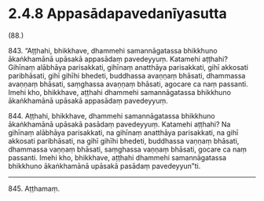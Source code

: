 # 2.4.8 Appasādapavedanīyasutta

(88.)

843\. “Aṭṭhahi, bhikkhave, dhammehi samannāgatassa bhikkhuno ākaṅkhamānā upāsakā appasādaṃ pavedeyyuṃ. Katamehi aṭṭhahi? Gihīnaṃ alābhāya parisakkati, gihīnaṃ anatthāya parisakkati, gihī akkosati paribhāsati, gihī gihīhi bhedeti, buddhassa avaṇṇaṃ bhāsati, dhammassa avaṇṇaṃ bhāsati, saṃghassa avaṇṇaṃ bhāsati, agocare ca naṃ passanti. Imehi kho, bhikkhave, aṭṭhahi dhammehi samannāgatassa bhikkhuno ākaṅkhamānā upāsakā appasādaṃ pavedeyyuṃ.

844\. Aṭṭhahi, bhikkhave, dhammehi samannāgatassa bhikkhuno ākaṅkhamānā upāsakā pasādaṃ pavedeyyuṃ. Katamehi aṭṭhahi? Na gihīnaṃ alābhāya parisakkati, na gihīnaṃ anatthāya parisakkati, na gihī akkosati paribhāsati, na gihī gihīhi bhedeti, buddhassa vaṇṇaṃ bhāsati, dhammassa vaṇṇaṃ bhāsati, saṃghassa vaṇṇaṃ bhāsati, gocare ca naṃ passanti. Imehi kho, bhikkhave, aṭṭhahi dhammehi samannāgatassa bhikkhuno ākaṅkhamānā upāsakā pasādaṃ pavedeyyun”ti.

---

845\. Aṭṭhamaṃ.
